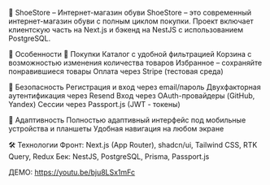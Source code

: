 👟 ShoeStore – Интернет-магазин обуви
ShoeStore – это современный интернет-магазин обуви с полным циклом покупки. Проект включает клиентскую часть на Next.js и бэкенд на NestJS с использованием PostgreSQL.

🌟 Особенности
🛒 Покупки
Каталог с удобной фильтрацией
Корзина с возможностью изменения количества товаров
Избранное – сохраняйте понравившиеся товары
Оплата через Stripe (тестовая среда)

🔐 Безопасность
Регистрация и вход через email/пароль
Двухфакторная аутентификация через Resend
Вход через OAuth-провайдеры (GitHub, Yandex)
Сессии через Passport.js (JWT - токены)

📱 Адаптивность
Полностью адаптивный интерфейс под мобильные устройства и планшеты
Удобная навигация на любом экране

🛠 Технологии
Фронт: Next.js (App Router), shadcn/ui, Tailwind CSS, RTK Query, Redux
Бек: NestJS, PostgreSQL, Prisma, Passport.js

ДЕМО: https://youtu.be/bju8LSx1mFc

